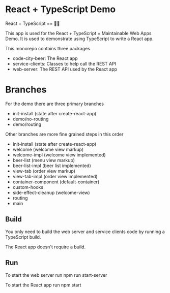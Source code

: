 # React + TypeScript Demo

React + TypeScript == 🌈🦄

This app is used for the React + TypeScript = Maintainable Web Apps Demo.
It is used to demonstrate using TypeScript to write a React app.

This monorepo contains three packages
- code-city-beer: The React app
- service-clients: Classes to help call the REST API
- web-server: The REST API used by the React app

# Branches

For the demo there are three primary branches

- init-install (state after create-react-app)
- demo/no-routing
- demo/routing

Other branches are more fine grained steps in this order

- init-install (state after create-react-app)
- welcome (welcome view markup)
- welcome-impl (welcome view implemented)
- beer-list (menu view markup)
- beer-list-impl (beer list implemented)
- view-tab (order view markup)
- view-tab-impl (order view implemented)
- container-component (default-container)
- custom-hooks
- side-effect-cleanup (welcome-view)
- routing
- main

## Build
You only need to build the web server and service clients code by running a TypeScript build.

The React app doesn't require a build.

## Run

To start the web server run
    npm run start-server

To start the React app run
    npm start
